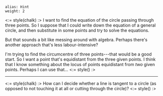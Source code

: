````
alias: Hint
weight: 2
````

<:= style(chalk) :>
I want to find the equation of the circle passing through three points.  So I suppose that I could write down the equation of a general circle, and then substitute in some points and try to solve the equations.

But that sounds a bit like messing around with algebra.  Perhaps there's another approach that's less labour-intensive?

I'm trying to find the circumcentre of three points---that would be a good start.  So I want a point that's equidistant from the three given points.  I think that I know something about the locus of points equidistant from _two_ given points.  Perhaps I can use that...
<:= style() :>

* * *

<:= style(chalk) :>
How can I decide whether a line is tangent to a circle (as opposed to not touching it at all or cutting through the circle)?
<:= style() :>